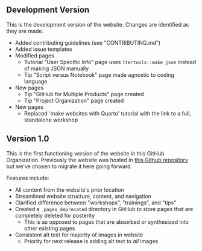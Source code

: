 ## Development Version

This is the development version of the website. Changes are identified as they are made.

- Added contributing guidelines (see "CONTRIBUTING.md")
- Added issue templates
- Modified pages
    - Tutorial "User Specific Info" page uses `ltertools::make_json` instead of making JSON manually
    - Tip "Script versus Notebook" page made agnostic to coding language
- New pages
    - Tip "GitHub for Multiple Products" page created
    - Tip "Project Organization" page created
- New pages
    - Replaced 'make websites with Quarto' tutorial with the link to a full, standalone workshop

## Version 1.0

This is the first functioning version of the website in this GitHub Organization. Previously the website was hosted in [this Github repository](https://nceas.github.io/scicomp.github.io/) but we've chosen to migrate it here going forward.

Features include:

- All content from the website's prior location
- Streamlined website structure, content, and navigation
- Clarified difference between "workshops", "trainings", and "tips"
- Created a `_pages_deprecated` directory in GitHub to store pages that are completely deleted for posterity
    - This is as opposed to pages that are absorbed or synthesized into other existing pages
- Consistent alt text for majority of images in website
    - Priority for next release is adding alt text to _all_ images
